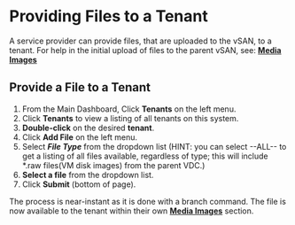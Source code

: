 # Providing Files to a Tenant

A service provider can provide files, that are uploaded to the vSAN, to a tenant. For help in the initial upload of files to the parent vSAN, see: [**Media Images**](/product-guide/storage/uploading-files-to-vsan)

## Provide a File to a Tenant

1. From the Main Dashboard, Click **Tenants** on the left menu.
2. Click **Tenants** to view a listing of all tenants on this system.
3. **Double-click** on the desired **tenant**.
4. Click **Add File** on the left menu.
5. Select ***File Type*** from the dropdown list (HINT: you can select --ALL-- to get a listing of all files available, regardless of type; this will include \*.raw files(VM disk images) from the parent VDC.)
6. **Select a file** from the dropdown list.
7. Click **Submit** (bottom of page).

The process is near-instant as it is done with a branch command. The file is now available to the tenant within their own [**Media Images**](/product-guide/storage/uploading-files-to-vsan) section.